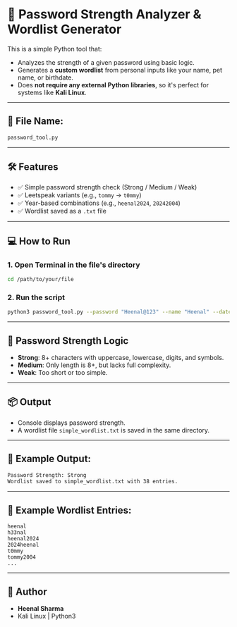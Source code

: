 # 🔐 Password Strength Analyzer & Wordlist Generator

This is a simple Python tool that:
- Analyzes the strength of a given password using basic logic.
- Generates a **custom wordlist** from personal inputs like your name, pet name, or birthdate.
- Does **not require any external Python libraries**, so it's perfect for systems like **Kali Linux**.

---

## 📁 File Name:
```bash
password_tool.py
```

---

## 🛠 Features
- ✅ Simple password strength check (Strong / Medium / Weak)
- ✅ Leetspeak variants (e.g., `tommy` → `t0mmy`)
- ✅ Year-based combinations (e.g., `heenal2024`, `20242004`)
- ✅ Wordlist saved as a `.txt` file

---

## 💻 How to Run

### 1. Open Terminal in the file's directory
```bash
cd /path/to/your/file
```

### 2. Run the script
```bash
python3 password_tool.py --password "Heenal@123" --name "Heenal" --date "22June2004" --pet "Tommy"
```

---

## 🧠 Password Strength Logic
- **Strong**: 8+ characters with uppercase, lowercase, digits, and symbols.
- **Medium**: Only length is 8+, but lacks full complexity.
- **Weak**: Too short or too simple.

---

## 📦 Output
- Console displays password strength.
- A wordlist file `simple_wordlist.txt` is saved in the same directory.

---

## 📌 Example Output:
```bash
Password Strength: Strong
Wordlist saved to simple_wordlist.txt with 38 entries.
```

---

## 📂 Example Wordlist Entries:
```
heenal
h33nal
heenal2024
2024heenal
t0mmy
tommy2004
...
```

---

## 📝 Author
- **Heenal Sharma**
- Kali Linux | Python3
